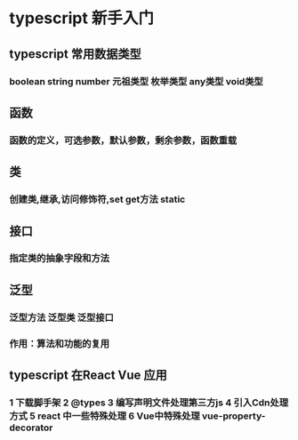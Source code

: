 # typescript 新手入门
## typescript 常用数据类型
### boolean string number 元祖类型 枚举类型 any类型 void类型
## 函数
### 函数的定义，可选参数，默认参数，剩余参数，函数重载
## 类
### 创建类,继承,访问修饰符,set get方法 static
## 接口
### 指定类的抽象字段和方法
## 泛型
### 泛型方法 泛型类 泛型接口
### 作用：算法和功能的复用
## typescript 在React Vue 应用
### 1 下载脚手架 2 @types 3 编写声明文件处理第三方js 4 引入Cdn处理方式 5 react 中一些特殊处理 6 Vue中特殊处理 vue-property-decorator
